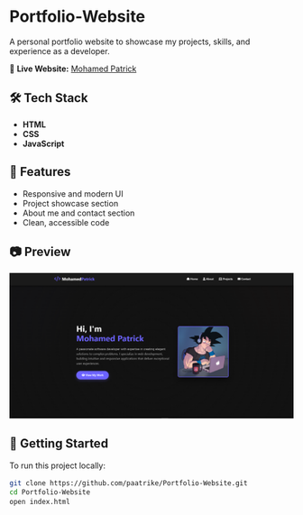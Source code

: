 # Portfolio-Website

A personal portfolio website to showcase my projects, skills, and experience as a developer.

🚀 **Live Website:** [Mohamed Patrick](https://mhpat.vercel.app/)

## 🛠 Tech Stack

- **HTML**
- **CSS**
- **JavaScript**

## 📌 Features

- Responsive and modern UI
- Project showcase section
- About me and contact section
- Clean, accessible code

## 📷 Preview

![Website Preview](api/placeholder/300/preview.png) 

## 📁 Getting Started

To run this project locally:

```bash
git clone https://github.com/paatrike/Portfolio-Website.git
cd Portfolio-Website
open index.html
